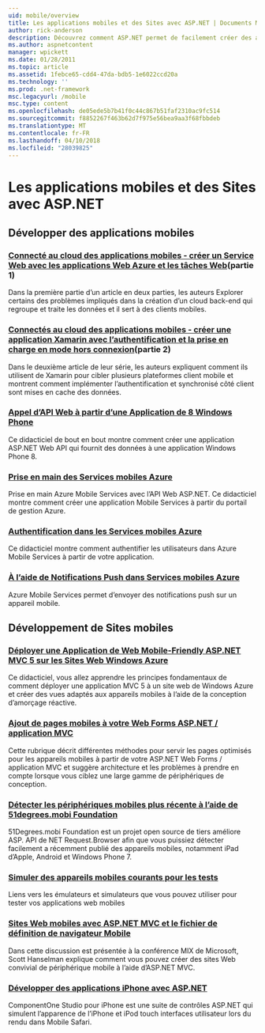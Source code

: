 ```yaml
---
uid: mobile/overview
title: Les applications mobiles et des Sites avec ASP.NET | Documents Microsoft
author: rick-anderson
description: Découvrez comment ASP.NET permet de facilement créer des applications Web mobiles
ms.author: aspnetcontent
manager: wpickett
ms.date: 01/28/2011
ms.topic: article
ms.assetid: 1febce65-cdd4-47da-bdb5-1e6022ccd20a
ms.technology: ''
ms.prod: .net-framework
msc.legacyurl: /mobile
msc.type: content
ms.openlocfilehash: de05ede5b7b41f0c44c867b51faf2310ac9fc514
ms.sourcegitcommit: f8852267f463b62d7f975e56bea9aa3f68fbbdeb
ms.translationtype: MT
ms.contentlocale: fr-FR
ms.lasthandoff: 04/10/2018
ms.locfileid: "28039825"
---
```

<a name="mobile-apps--sites-with-aspnet"></a>Les applications mobiles et des Sites avec ASP.NET
====================
## <a name="develop-mobile-apps"></a>Développer des applications mobiles


### <a name="cloud-connected-mobile-apps---create-a-web-service-with-azure-web-apps-and-webjobshttpsmsdnmicrosoftcommagazinemt185572part-1"></a>[Connecté au cloud des applications mobiles - créer un Service Web avec les applications Web Azure et les tâches Web](https://msdn.microsoft.com/magazine/mt185572)(partie 1)

Dans la première partie d’un article en deux parties, les auteurs Explorer certains des problèmes impliqués dans la création d’un cloud back-end qui regroupe et traite les données et il sert à des clients mobiles.


### <a name="cloud-connected-mobile-apps---build-a-xamarin-app-with-authentication-and-offline-supporthttpsmsdnmicrosoftcommagazinemt422581aspxpart-2"></a>[Connectés au cloud des applications mobiles - créer une application Xamarin avec l’authentification et la prise en charge en mode hors connexion](https://msdn.microsoft.com/magazine/mt422581.aspx)(partie 2)

Dans le deuxième article de leur série, les auteurs expliquent comment ils utilisent de Xamarin pour cibler plusieurs plateformes client mobile et montrent comment implémenter l’authentification et synchronisé côté client sont mises en cache des données.


### <a name="calling-web-api-from-a-windows-phone-8-applicationweb-apioverviewmobile-clientscalling-web-api-from-a-windows-phone-8-applicationmd"></a>[Appel d’API Web à partir d’une Application de 8 Windows Phone](../web-api/overview/mobile-clients/calling-web-api-from-a-windows-phone-8-application.md)

Ce didacticiel de bout en bout montre comment créer une application ASP.NET Web API qui fournit des données à une application Windows Phone 8.


### <a name="get-started-with-azure-mobile-serviceshttpsazuremicrosoftcomdocumentationarticlesmobile-services-dotnet-backend-windows-store-dotnet-get-startedwtmcidzumoaspnet"></a>[Prise en main des Services mobiles Azure](https://azure.microsoft.com/documentation/articles/mobile-services-dotnet-backend-windows-store-dotnet-get-started?WT.mc_id=zumo_aspnet)

Prise en main Azure Mobile Services avec l’API Web ASP.NET. Ce didacticiel montre comment créer une application Mobile Services à partir du portail de gestion Azure.


### <a name="authentication-in-azure-mobile-serviceshttpsazuremicrosoftcomdocumentationarticlesmobile-services-dotnet-backend-windows-store-dotnet-get-started-userswtmcidzumoaspnet"></a>[Authentification dans les Services mobiles Azure](https://azure.microsoft.com/documentation/articles/mobile-services-dotnet-backend-windows-store-dotnet-get-started-users/?WT.mc_id=zumo_aspnet)

Ce didacticiel montre comment authentifier les utilisateurs dans Azure Mobile Services à partir de votre application.


### <a name="using-push-notifications-in-azure-mobile-serviceshttpsazuremicrosoftcomdocumentationarticlesmobile-services-dotnet-backend-windows-store-dotnet-get-started-pushwtmcidzumoaspnet"></a>[À l’aide de Notifications Push dans Services mobiles Azure](https://azure.microsoft.com/documentation/articles/mobile-services-dotnet-backend-windows-store-dotnet-get-started-push/?WT.mc_id=zumo_aspnet)

Azure Mobile Services permet d’envoyer des notifications push sur un appareil mobile.


## <a name="develop-mobile-sites"></a>Développement de Sites mobiles


### <a name="deploy-an-mobile-friendly-aspnet-mvc-5-web-application-on-windows-azure-web-siteshttpsdocsmicrosoftcomazureapp-service-webweb-sites-dotnet-deploy-aspnet-mvc-mobile-app"></a>[Déployer une Application de Web Mobile-Friendly ASP.NET MVC 5 sur les Sites Web Windows Azure](https://docs.microsoft.com/azure/app-service-web/web-sites-dotnet-deploy-aspnet-mvc-mobile-app)

Ce didacticiel, vous allez apprendre les principes fondamentaux de comment déployer une application MVC 5 à un site web de Windows Azure et créer des vues adaptés aux appareils mobiles à l’aide de la conception d’amorçage réactive.


### <a name="add-mobile-pages-to-your-aspnet-web-forms--mvc-applicationwhitepapersadd-mobile-pages-to-your-aspnet-web-forms-mvc-applicationmd"></a>[Ajout de pages mobiles à votre Web Forms ASP.NET / application MVC](../whitepapers/add-mobile-pages-to-your-aspnet-web-forms-mvc-application.md)

Cette rubrique décrit différentes méthodes pour servir les pages optimisés pour les appareils mobiles à partir de votre ASP.NET Web Forms / application MVC et suggère architecture et les problèmes à prendre en compte lorsque vous ciblez une large gamme de périphériques de conception.


### <a name="detect-the-latest-mobile-devices-using-51degreesmobi-foundationhttpsgithubcom51degreesdotnet-device-detection"></a>[Détecter les périphériques mobiles plus récente à l’aide de 51degrees.mobi Foundation](https://github.com/51Degrees/dotNET-Device-Detection)

51Degrees.mobi Foundation est un projet open source de tiers améliore ASP. API de NET Request.Browser afin que vous puissiez détecter facilement a récemment publié des appareils mobiles, notamment iPad d’Apple, Android et Windows Phone 7.


### <a name="simulate-popular-mobile-devices-for-testingdevice-simulatorsmd"></a>[Simuler des appareils mobiles courants pour les tests](device-simulators.md)

Liens vers les émulateurs et simulateurs que vous pouvez utiliser pour tester vos applications web mobiles


### <a name="mobile-web-sites-with-aspnet-mvc-and-the-mobile-browser-definition-filehttpwwwhanselmancomblogmixmobilewebsiteswithaspnetmvcandthemobilebrowserdefinitionfileaspx"></a>[Sites Web mobiles avec ASP.NET MVC et le fichier de définition de navigateur Mobile](http://www.hanselman.com/blog/MixMobileWebSitesWithASPNETMVCAndTheMobileBrowserDefinitionFile.aspx)

Dans cette discussion est présentée à la conférence MIX de Microsoft, Scott Hanselman explique comment vous pouvez créer des sites Web convivial de périphérique mobile à l’aide d’ASP.NET MVC.


### <a name="develop-iphone-applications-with-aspnethttplabscomponentonecomiphone"></a>[Développer des applications iPhone avec ASP.NET](http://labs.componentone.com/iPhone/)

ComponentOne Studio pour iPhone est une suite de contrôles ASP.NET qui simulent l’apparence de l’iPhone et iPod touch interfaces utilisateur lors du rendu dans Mobile Safari.
